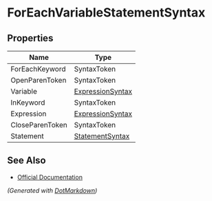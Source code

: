 # ForEachVariableStatementSyntax

## Properties

| Name            | Type                                    |
| --------------- | --------------------------------------- |
| ForEachKeyword  | SyntaxToken                             |
| OpenParenToken  | SyntaxToken                             |
| Variable        | [ExpressionSyntax](ExpressionSyntax.md) |
| InKeyword       | SyntaxToken                             |
| Expression      | [ExpressionSyntax](ExpressionSyntax.md) |
| CloseParenToken | SyntaxToken                             |
| Statement       | [StatementSyntax](StatementSyntax.md)   |

## See Also

* [Official Documentation](https://docs.microsoft.com/en-us/dotnet/api/microsoft.codeanalysis.csharp.syntax.foreachvariablestatementsyntax)


*\(Generated with [DotMarkdown](http://github.com/JosefPihrt/DotMarkdown)\)*
